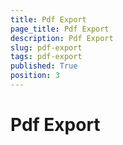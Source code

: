 ```yaml
---
title: Pdf Export
page_title: Pdf Export
description: Pdf Export
slug: pdf-export
tags: pdf-export
published: True
position: 3
---
```


# Pdf Export